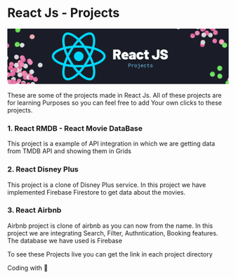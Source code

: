 # React Js - Projects
<img src="https://github.com/imran-prog/react-js/blob/master/Static/images/ReactJS.png">

These are some of the projects made in React Js. All of these projects are for learning Purposes so you can feel free to add Your own clicks to these projects.

### 1. React RMDB - React Movie DataBase
This project is a example of API integration in which we are getting data from TMDB API and showing them in Grids

### 2. React Disney Plus
This project is a clone of Disney Plus service. In this project we have implemented Firebase Firestore to get data about the movies.

### 3. React Airbnb
Airbnb project is clone of airbnb as you can now from the name. In this project we are integrating Search, Filter, Authntication, Booking features. The database we have used is Firebase

To see these Projects live you can get the link in each project directory

Coding with 💖
